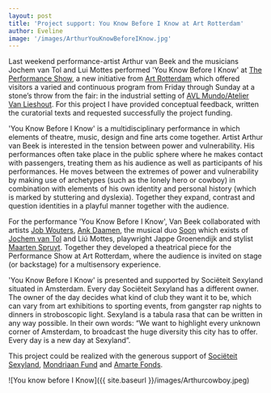 ```yaml
---
layout: post
title: 'Project support: You Know Before I Know at Art Rotterdam'
author: Eveline
image: '/images/ArthurYouKnowBeforeIKnow.jpg'
---
```


Last weekend performance-artist Arthur van Beek and the musicians Jochem van Tol and Lui Mottes performed 'You Know Before I Know' at [The Performance Show](https://artrotterdam.com/2019/11/10/the-performance-show-avl-mundo-atelier-van-lieshout-2/), a new initiative from [Art Rotterdam](https://artrotterdam.com) which offered visitors a varied and continuous program from Friday through Sunday at a stone’s throw from the fair: in the industrial setting of [AVL Mundo/Atelier Van Lieshout](https://www.avlmundo.org).
For this project I have provided conceptual feedback, written the curatorial texts and requested successfully the project funding.

'You Know Before I Know' is a multidisciplinary performance in which elements of theatre, music, design and fine arts come together. Artist Arthur van Beek is interested in the tension between power and vulnerability. His performances often take place in the public sphere where he makes contact with passengers, treating them as his audience as well as participants of his performances. He moves between the extremes of power and vulnerability by making use of archetypes (such as the lonely hero or cowboy) in combination with elements of his own identity and personal history (which is marked by stuttering and dyslexia). Together they expand, contrast and question identities in a playful manner together with the audience. 

For the performance 'You Know Before I Know', Van Beek collaborated with artists [Job Wouters](http://www.letman.com), [Ank Daamen](http://www.ankdaamen.com), the musical duo [Soon](https://soonmusic.nl) which exists of [Jochem van Tol](https://jochemvantol.nl) and Liú Mottes, playwright Jappe Groenendijk and stylist [Maarten Spruyt](https://www.maartenspruyt.com). Together they developed a theatrical piece for the Performance Show at Art Rotterdam, where the audience is invited on stage (or backstage) for a multisensory experience. 

'You Know Before I Know' is presented and supported by Sociëteit Sexyland situated in Amsterdam. Every day Sociëteit Sexyland has a different owner. The owner of the day decides what kind of club they want it to be, which can vary from art exhibitions to sporting events, from gangster rap nights to dinners in stroboscopic light. Sexyland is a tabula rasa that can be written in any way possible. In their own words: “We want to highlight every unknown corner of Amsterdam, to broadcast the huge diversity this city has to offer. Every day is a new day at Sexyland”.  

This project could be realized with the generous support of [Sociëteit Sexyland](http://www.sexyland.amsterdam/amsterdam/), [Mondriaan Fund](https://www.mondriaanfonds.nl/en/) and [Amarte Fonds](https://www.amarte.nl). 

![You know before I Know]({{ site.baseurl }}/images/Arthurcowboy.jpeg)

